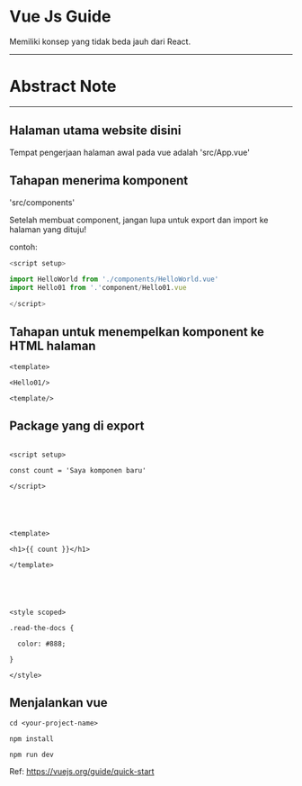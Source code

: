 # Vue Js Guide

Memiliki konsep yang tidak beda jauh dari React. 

***
# Abstract Note
***

## Halaman utama website disini
Tempat pengerjaan halaman awal pada vue adalah 'src/App.vue'

## Tahapan menerima komponent

'src/components'

Setelah membuat component, jangan lupa untuk export dan import ke halaman yang dituju!

contoh:

```javascript 
<script setup>

import HelloWorld from './components/HelloWorld.vue'
import Hello01 from '.'component/Hello01.vue

</script>
```

## Tahapan untuk menempelkan komponent ke HTML halaman

```
<template>

<Hello01/>

<template/>
```


## Package yang di export 

```

<script setup>

const count = 'Saya komponen baru'

</script>





<template>

<h1>{{ count }}</h1>

</template>





<style scoped>

.read-the-docs {

  color: #888;

}

</style>
```


## Menjalankan vue 

```
cd <your-project-name>

npm install

npm run dev
```

Ref: https://vuejs.org/guide/quick-start


